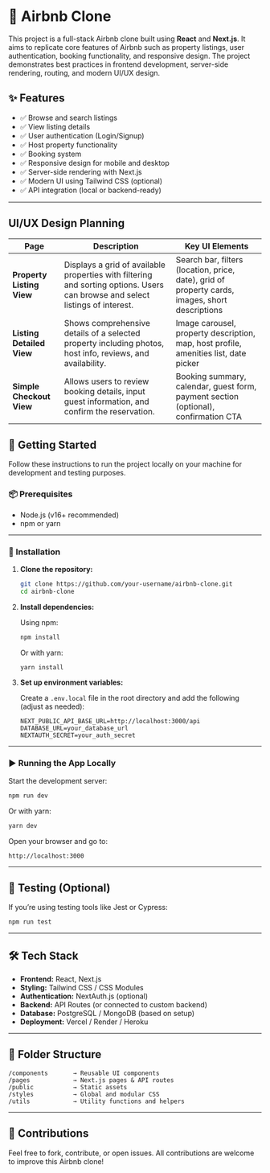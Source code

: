 
# 🏡 Airbnb Clone

This project is a full-stack Airbnb clone built using **React** and **Next.js**. It aims to replicate core features of Airbnb such as property listings, user authentication, booking functionality, and responsive design. The project demonstrates best practices in frontend development, server-side rendering, routing, and modern UI/UX design.

## ✨ Features

* ✅ Browse and search listings
* ✅ View listing details
* ✅ User authentication (Login/Signup)
* ✅ Host property functionality
* ✅ Booking system
* ✅ Responsive design for mobile and desktop
* ✅ Server-side rendering with Next.js
* ✅ Modern UI using Tailwind CSS (optional)
* ✅ API integration (local or backend-ready)

---

## UI/UX Design Planning

| Page                      | Description                                                                                                                   | Key UI Elements                                                                                 |
| ------------------------- | ----------------------------------------------------------------------------------------------------------------------------- | ----------------------------------------------------------------------------------------------- |
| **Property Listing View** | Displays a grid of available properties with filtering and sorting options. Users can browse and select listings of interest. | Search bar, filters (location, price, date), grid of property cards, images, short descriptions |
| **Listing Detailed View** | Shows comprehensive details of a selected property including photos, host info, reviews, and availability.                    | Image carousel, property description, map, host profile, amenities list, date picker            |
| **Simple Checkout View**  | Allows users to review booking details, input guest information, and confirm the reservation.                                 | Booking summary, calendar, guest form, payment section (optional), confirmation CTA             |


## 🚀 Getting Started

Follow these instructions to run the project locally on your machine for development and testing purposes.

### 📦 Prerequisites

* Node.js (v16+ recommended)
* npm or yarn

---

### 🔧 Installation

1. **Clone the repository:**

   ```bash
   git clone https://github.com/your-username/airbnb-clone.git
   cd airbnb-clone
   ```

2. **Install dependencies:**

   Using npm:

   ```bash
   npm install
   ```

   Or with yarn:

   ```bash
   yarn install
   ```

3. **Set up environment variables:**

   Create a `.env.local` file in the root directory and add the following (adjust as needed):

   ```env
   NEXT_PUBLIC_API_BASE_URL=http://localhost:3000/api
   DATABASE_URL=your_database_url
   NEXTAUTH_SECRET=your_auth_secret
   ```

---

### ▶️ Running the App Locally

Start the development server:

```bash
npm run dev
```

Or with yarn:

```bash
yarn dev
```

Open your browser and go to:

```
http://localhost:3000
```

---

## 🧪 Testing (Optional)

If you’re using testing tools like Jest or Cypress:

```bash
npm run test
```

---

## 🛠️ Tech Stack

* **Frontend:** React, Next.js
* **Styling:** Tailwind CSS / CSS Modules
* **Authentication:** NextAuth.js (optional)
* **Backend:** API Routes (or connected to custom backend)
* **Database:** PostgreSQL / MongoDB (based on setup)
* **Deployment:** Vercel / Render / Heroku

---

## 📁 Folder Structure

```
/components       → Reusable UI components  
/pages            → Next.js pages & API routes  
/public           → Static assets  
/styles           → Global and modular CSS  
/utils            → Utility functions and helpers  
```

---

## 📣 Contributions

Feel free to fork, contribute, or open issues. All contributions are welcome to improve this Airbnb clone!
